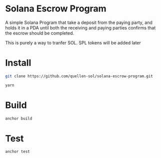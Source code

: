 # Solana Escrow Program

A simple Solana Program that take a deposit from the paying party, and holds it in a PDA until both the receiving and paying parties confirms that the escrow should be completed.

This is purely a way to tranfer SOL. SPL tokens will be added later

# Install
```bash
git clone https://github.com/quellen-sol/solana-escrow-program.git

yarn
```

# Build
```bash
anchor build
```

# Test
```bash
anchor test
```
